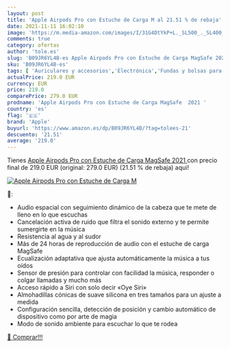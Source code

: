 ```yaml
---
layout: post
title: 'Apple Airpods Pro con Estuche de Carga M al 21.51 % de rebaja'
date: 2021-11-11 16:02:10
image: 'https://m.media-amazon.com/images/I/31G4DtYkP+L._SL500_._SL400_.jpg'
comments: true
category: ofertas
author: 'tole.es'
slug: 'B09JR6YL4B-es Apple Airpods Pro con Estuche de Carga MagSafe 2021'
sku: 'B09JR6YL4B-es'
tags: [ 'Auriculares y accesorios','Electrónica','Fundas y bolsas para auriculares','apple', ]
actualPrice: 219.0 EUR
currency: EUR
price: 219.0
comparePrice: 279.0 EUR
prodname: 'Apple Airpods Pro con Estuche de Carga MagSafe  2021 '
country: 'es'
flag: '🇪🇸'
brand: 'Apple'
buyurl: 'https://www.amazon.es/dp/B09JR6YL4B/?tag=tolees-21'
descuento: '21.51'
average: '219.0'
---
```


Tienes [Apple Airpods Pro con Estuche de Carga MagSafe  2021 ](https://www.amazon.es/dp/B09JR6YL4B/?tag=tolees-21) con precio final de  219.0 EUR (original: 279.0 EUR) (21.51 %  de rebaja) aqui!

[![Apple Airpods Pro con Estuche de Carga M](https://m.media-amazon.com/images/I/31G4DtYkP+L._SL500_._SL400_.jpg)](https://www.amazon.es/dp/B09JR6YL4B/?tag=tolees-21)

🔎:

- Audio espacial con seguimiento dinámico de la cabeza que te mete de lleno en lo que escuchas
- Cancelación activa de ruido que filtra el sonido externo y te permite sumergirte en la música
- Resistencia al agua y al sudor
- Más de 24 horas de reproducción de audio con el estuche de carga MagSafe
- Ecualización adaptativa que ajusta automáticamente la música a tus oídos
- Sensor de presión para controlar con facilidad la música, responder o colgar llamadas y mucho más
- Acceso rápido a Siri con solo decir «Oye Siri»
- Almohadillas cónicas de suave silicona en tres tamaños para un ajuste a medida
- Configuración sencilla, detección de posición y cambio automático de dispositivo como por arte de magia
- Modo de sonido ambiente para escuchar lo que te rodea

[🛒 Comprar!!!](https://www.amazon.es/dp/B09JR6YL4B/?tag=tolees-21)
